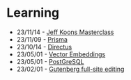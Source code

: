 # Learning

- 23/11/14 - [Jeff Koons Masterclass](https://www.masterclass.com/classes/jeff-koons-teaches-art-and-creativity)
- 23/11/09 - [Prisma](https://www.prisma.io)
- 23/10/14 - [Directus](https://github.com/directus/directus)
- 23/05/01 - [Vector Embeddings](/notes/work/projects/ai)
- 23/05/01 - [PostGreSQL](/docs/saas/supabase)
- 23/02/01 - [Gutenberg full-site editing](/docs/host/WordPress)